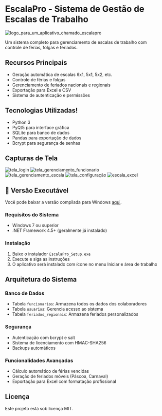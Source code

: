 # EscalaPro - Sistema de Gestão de Escalas de Trabalho

![logo_para_um_aplicativo_chamado_escalapro](https://github.com/user-attachments/assets/4beb95e4-9190-4f73-addb-aaae764d96d2)


Um sistema completo para gerenciamento de escalas de trabalho com controle de férias, folgas e feriados.

## Recursos Principais
- Geração automática de escalas 6x1, 5x1, 5x2, etc.
- Controle de férias e folgas
- Gerenciamento de feriados nacionais e regionais
- Exportação para Excel e CSV
- Sistema de autenticação e permissões

## Tecnologias Utilizadas!

- Python 3
- PyQt5 para interface gráfica
- SQLite para banco de dados
- Pandas para exportação de dados
- Bcrypt para segurança de senhas

## Capturas de Tela
![tela_login](https://github.com/user-attachments/assets/019befab-8525-47e8-91bc-2fd8ac6fe66d)
![tela_gerenciamento_funcionario](https://github.com/user-attachments/assets/5da62773-ffbe-42de-9737-60b6a9eaff7b)
![tela_gerenciamento_escala](https://github.com/user-attachments/assets/b501cad6-0d57-4453-95d4-eb36fb219625)
![tela_configuração](https://github.com/user-attachments/assets/67f20861-2a18-4165-b39a-9feffef4748a)
![escala_excel](https://github.com/user-attachments/assets/94280e72-411e-48e3-b903-b80e485a372c)

## 💾 Versão Executável

Você pode baixar a versão compilada para Windows [aqui]([link_para_download](https://drive.google.com/file/d/1dgLAd3-dDR2SWwfuARAGdKq4IBd8ssdA/view?usp=drive_link)).

### Requisitos do Sistema
- Windows 7 ou superior
- .NET Framework 4.5+ (geralmente já instalado)

### Instalação
1. Baixe o instalador `EscalaPro_Setup.exe`
2. Execute e siga as instruções
3. O aplicativo será instalado com ícone no menu Iniciar e área de trabalho

## Arquitetura do Sistema

### Banco de Dados
- Tabela `funcionarios`: Armazena todos os dados dos colaboradores
- Tabela `usuarios`: Gerencia acesso ao sistema
- Tabela `feriados_regionais`: Armazena feriados personalizados

### Segurança
- Autenticação com bcrypt e salt
- Sistema de licenciamento com HMAC-SHA256
- Backups automáticos

### Funcionalidades Avançadas
- Cálculo automático de férias vencidas
- Geração de feriados móveis (Páscoa, Carnaval)
- Exportação para Excel com formatação profissional

## Licença
Este projeto está sob licença MIT.
